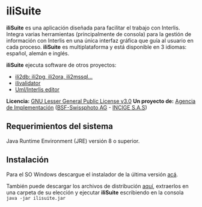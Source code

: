 # iliSuite

**iliSuite** es una aplicación diseñada para facilitar el trabajo con Interlis. Integra varias herramientas (principalmente de consola) para la gestión de información con Interlis en una única interfaz gráfica que guía al usuario en cada proceso. **iliSuite** es multiplataforma y está disponible en 3 idiomas: español, alemán e inglés.

**iliSuite** ejecuta software de otros proyectos:
- [ili2db: ili2pg, ili2ora, ili2mssql...](https://github.com/claeis/ili2db)
- [ilivalidator](https://github.com/claeis/ilivalidator)
- [Uml/Interlis editor](https://github.com/AgenciaImplementacion/umleditor)

**Licencia:** [GNU Lesser General Public License v3.0](https://github.com/AgenciaImplementacion/iliSuite/blob/master/LICENSE.md)
**Un proyecto de:** [Agencia de Implementación](https://www.proadmintierra.info/) ([BSF-Swissphoto AG](http://bsf-swissphoto.com/) - [INCIGE S.A.S](http://www.incige.com/))

## Requerimientos del sistema
Java Runtime Environment (JRE) versión 8 o superior.

## Instalación

Para el SO Windows descargue el instalador de la última versión [acá](https://github.com/AgenciaImplementacion/iliSuite/releases/download/v1.3.0/iliSuite_setup.exe).

También puede descargar los archivos de distribución [aquí](https://github.com/AgenciaImplementacion/iliSuite/releases/download/v1.3.0/iliSuite.zip), extraerlos en una carpeta de su elección y ejecutar **iliSuite** escribiendo en la consola ``java -jar ilisuite.jar``
